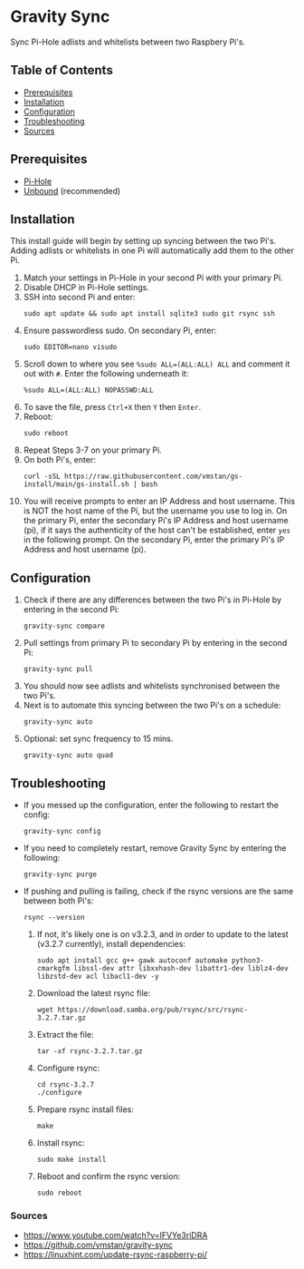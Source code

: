 # Gravity Sync

Sync Pi-Hole adlists and whitelists between two Raspbery Pi's.

## Table of Contents

- [Prerequisites](#prerequisites)
- [Installation](#installation)
- [Configuration](#configuration)
- [Troubleshooting](#troubleshooting)
- [Sources](#sources)

## Prerequisites

- [Pi-Hole](/Pi-Guide/Pi-Hole.md)
- [Unbound](/Pi-Guide/Unbound.md) (recommended)

## Installation

This install guide will begin by setting up syncing between the two Pi's. Adding adlists or whitelists in one Pi will automatically add them to the other Pi.

1. Match your settings in Pi-Hole in your second Pi with your primary Pi.
2. Disable DHCP in Pi-Hole settings.
3. SSH into second Pi and enter:
   ```
   sudo apt update && sudo apt install sqlite3 sudo git rsync ssh
   ```
4. Ensure passwordless sudo. On secondary Pi, enter:
   ```
   sudo EDITOR=nano visudo
   ```
5. Scroll down to where you see `%sudo ALL=(ALL:ALL) ALL` and comment it out with `#`. Enter the following underneath it:
   ```
   %sudo ALL=(ALL:ALL) NOPASSWD:ALL
   ```
6. To save the file, press `Ctrl+X` then `Y` then `Enter`.
7. Reboot:
   ```
   sudo reboot
   ```
8. Repeat Steps 3-7 on your primary Pi.
9. On both Pi's, enter:
   ```
   curl -sSL https://raw.githubusercontent.com/vmstan/gs-install/main/gs-install.sh | bash
   ```
10. You will receive prompts to enter an IP Address and host username. This is NOT the host name of the Pi, but the username you use to log in. On the primary Pi, enter the secondary Pi's IP Address and host username (pi), if it says the authenticity of the host can't be established, enter `yes` in the following prompt. On the secondary Pi, enter the primary Pi's IP Address and host username (pi).

## Configuration

1. Check if there are any differences between the two Pi's in Pi-Hole by entering in the second Pi:
   ```
   gravity-sync compare
   ```
2. Pull settings from primary Pi to secondary Pi by entering in the second Pi:
   ```
   gravity-sync pull
   ```
3. You should now see adlists and whitelists synchronised between the two Pi's.
4. Next is to automate this syncing between the two Pi's on a schedule:
   ```
   gravity-sync auto
   ```
5. Optional: set sync frequency to 15 mins.
   ```
   gravity-sync auto quad
   ```

## Troubleshooting

- If you messed up the configuration, enter the following to restart the config:
  ```
  gravity-sync config
  ```
- If you need to completely restart, remove Gravity Sync by entering the following:
  ```
  gravity-sync purge
  ```
- If pushing and pulling is failing, check if the rsync versions are the same between both Pi's:
  ```
  rsync --version
  ```
  1. If not, it's likely one is on v3.2.3, and in order to update to the latest (v3.2.7 currently), install dependencies:
     ```
     sudo apt install gcc g++ gawk autoconf automake python3-cmarkgfm libssl-dev attr libxxhash-dev libattr1-dev liblz4-dev libzstd-dev acl libacl1-dev -y
     ```
  1. Download the latest rsync file:
     ```
     wget https://download.samba.org/pub/rsync/src/rsync-3.2.7.tar.gz
     ```
  1. Extract the file:
     ```
     tar -xf rsync-3.2.7.tar.gz
     ```
  1. Configure rsync:
     ```
     cd rsync-3.2.7
     ./configure
     ```
  1. Prepare rsync install files:
     ```
     make
     ```
  1. Install rsync:
     ```
     sudo make install
     ```
  1. Reboot and confirm the rsync version:
     ```
     sudo reboot
     ```

### Sources

- https://www.youtube.com/watch?v=IFVYe3riDRA
- https://github.com/vmstan/gravity-sync
- https://linuxhint.com/update-rsync-raspberry-pi/
